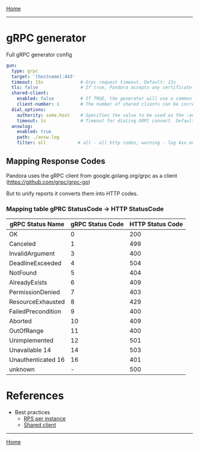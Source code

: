 [Home](index.md)

---

# gRPC generator

Full gRPC generator config

```yaml
gun:
  type: grpc
  target: '[hostname]:443'
  timeout: 15s              # Grpc request timeout. Default: 15s
  tls: false                # If true, Pandora accepts any certificate presented by the server and any host name in that certificate. Default: false
  shared-client:
    enabled: false          # If TRUE, the generator will use a common transport client for all instances
    client-number: 1        # The number of shared clients can be increased. The default is 1
  dial_options:
    authority: some.host    # Specifies the value to be used as the :authority pseudo-header and as the server name in authentication handshake
    timeout: 1s             # Timeout for dialing GRPC connect. Default: 1s
  answlog:
    enabled: true
    path: ./answ.log
    filter: all            # all - all http codes, warning - log 4xx and 5xx, error - log only 5xx. Default: error
```

## Mapping Response Codes

Pandora uses the gRPC client from google.golang.org/grpc as a client (https://github.com/grpc/grpc-go)

But to unify reports it converts them into HTTP codes.

### Mapping table gPRC StatusCode -> HTTP StatusCode

| gRPC Status Name   | gRPC Status Code | HTTP Status Code |
|--------------------|------------------|------------------|
| OK                 | 0                | 200              |
| Canceled           | 1                | 499              |
| InvalidArgument    | 3                | 400              |
| DeadlineExceeded   | 4                | 504              |
| NotFound           | 5                | 404              |
| AlreadyExists      | 6                | 409              |
| PermissionDenied   | 7                | 403              |
| ResourceExhausted  | 8                | 429              |
| FailedPrecondition | 9                | 400              |
| Aborted            | 10               | 409              |
| OutOfRange         | 11               | 400              |
| Unimplemented      | 12               | 501              |
| Unavailable 14     | 14               | 503              |
| Unauthenticated 16 | 16               | 401              |
| unknown            | -                | 500              |


# References

- Best practices
  - [RPS per instance](best_practices/rps-per-instance.md)
  - [Shared client](best_practices/shared-client.md)

---

[Home](index.md)
